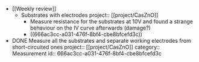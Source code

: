 - [[Weekly review]]
	- Substrates with electrodes
	  project:: [[project/CasZnO]]
		- Measure resistance for the substrates at 10V and found a strange behaviour on the IV curve afterwards (damage?)
		- ((666ac3cc-a031-476f-8bf4-cbe8bfcefd3c))
- DONE Measure all the substrates and separate working electrodes from short-circuited ones
  project:: [[project/CasZnO]]
  category:: Measurement
  id:: 666ac3cc-a031-476f-8bf4-cbe8bfcefd3c